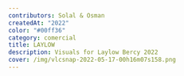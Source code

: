 ```yaml
---
contributors: Solal & Osman
createdAt: "2022"
color: "#00ff36"
category: comercial
title: LAYLOW
description: Visuals for Laylow Bercy 2022
cover: /img/vlcsnap-2022-05-17-00h16m07s158.png
---
```

